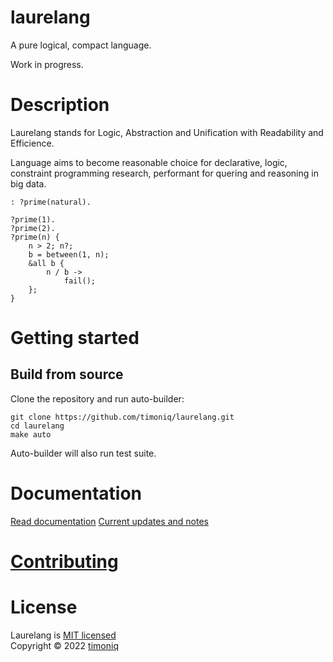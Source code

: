 # laurelang

A pure logical, compact language.

Work in progress.

# Description

Laurelang stands for Logic, Abstraction and Unification with Readability and Efficience.

Language aims to become reasonable choice for declarative, logic, constraint programming research, performant for quering and reasoning in big data.

```
: ?prime(natural).

?prime(1).
?prime(2).
?prime(n) {
    n > 2; n?;
    b = between(1, n);
    &all b {
        n / b ->
            fail();
    };
}
```

# Getting started

## Build from source

Clone the repository and run auto-builder:

```
git clone https://github.com/timoniq/laurelang.git
cd laurelang
make auto
```

Auto-builder will also run test suite.

# Documentation

[Read documentation](https://docs.laurelang.org)
[Current updates and notes](/docs/index.md)  

# [Contributing](/contributing.md)
# License

Laurelang is [MIT licensed](/LICENSE)  
Copyright © 2022 [timoniq](https://github.com/timoniq)